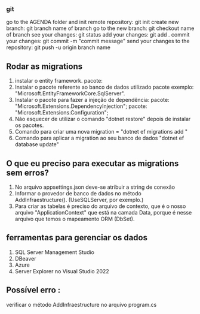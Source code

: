### git
go to the AGENDA folder and init remote repository: git init 
create new branch: git branch name of branch
go to the new branch: git checkout name of branch
see your changes: git status
add your changes: git add .
commit your changes: git commit -m "commit message"
send your changes to the repository: git push -u origin branch name

## Rodar as migrations
1. instalar o entity framework.
pacote:
2. Instalar o pacote referente ao banco de dados utilizado
pacote exemplo: "Microsoft.EntityFrameworkCore.SqlServer".
3. Instalar o pacote para fazer a injeção de dependência:
pacote: "Microsoft.Extensions.DependencyInjection";
pacote: "Microsoft.Extensions.Configuration";
4. Não esquecer de utilizar o comando "dotnet restore" depois de instalar os pacotes.
4. Comando para criar uma nova migration = "dotnet ef migrations add <nomeDaMigration>" 
5. Comando para aplicar a migration ao seu banco de dados "dotnet ef database update"



## O que eu preciso para executar as migrations sem erros?
1. No arquivo appsettings.json deve-se atribuir a string de conexão
2. Informar o provedor de banco de dados no método AddInfraestructure(). (UseSQLServer, por exemplo.)
3. Para criar as tabelas é preciso do arquivo de contexto, que é o nosso arquivo "ApplicationContext" que está na camada Data, porque é nesse arquivo que temos o mapeamento ORM (DbSet).

## ferramentas para gerenciar os dados 
1. SQL Server Management Studio
2. DBeaver
3. Azure 
4. Server Explorer no Visual Studio 2022

## Possível erro :
verificar o método AddInfraestructure no arquivo program.cs
